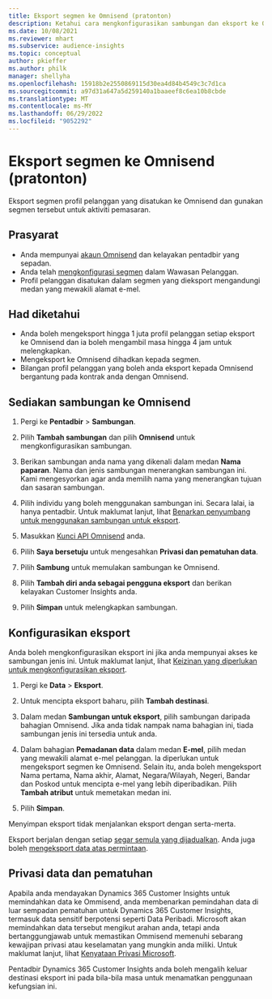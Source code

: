 ```yaml
---
title: Eksport segmen ke Omnisend (pratonton)
description: Ketahui cara mengkonfigurasikan sambungan dan eksport ke Omnisend.
ms.date: 10/08/2021
ms.reviewer: mhart
ms.subservice: audience-insights
ms.topic: conceptual
author: pkieffer
ms.author: philk
manager: shellyha
ms.openlocfilehash: 15918b2e2550869115d30ea4d84b4549c3c7d1ca
ms.sourcegitcommit: a97d31a647a5d259140a1baaeef8c6ea10b8cbde
ms.translationtype: MT
ms.contentlocale: ms-MY
ms.lasthandoff: 06/29/2022
ms.locfileid: "9052292"
---
```

# <a name="export-segments-to-omnisend-preview"></a>Eksport segmen ke Omnisend (pratonton)

Eksport segmen profil pelanggan yang disatukan ke Omnisend dan gunakan segmen tersebut untuk aktiviti pemasaran.

## <a name="prerequisites"></a>Prasyarat

-   Anda mempunyai [akaun Omnisend](https://www.omnisend.com/) dan kelayakan pentadbir yang sepadan.
-   Anda telah [mengkonfigurasi segmen](segments.md) dalam Wawasan Pelanggan.
-   Profil pelanggan disatukan dalam segmen yang dieksport mengandungi medan yang mewakili alamat e-mel.

## <a name="known-limitations"></a>Had diketahui

- Anda boleh mengeksport hingga 1 juta profil pelanggan setiap eksport ke Omnisend dan ia boleh mengambil masa hingga 4 jam untuk melengkapkan.
- Mengeksport ke Omnisend dihadkan kepada segmen.
- Bilangan profil pelanggan yang boleh anda eksport kepada Omnisend bergantung pada kontrak anda dengan Omnisend.

## <a name="set-up-connection-to-omnisend"></a>Sediakan sambungan ke Omnisend

1. Pergi ke **Pentadbir** > **Sambungan**.

1. Pilih **Tambah sambungan** dan pilih **Omnisend** untuk mengkonfigurasikan sambungan.

1. Berikan sambungan anda nama yang dikenali dalam medan **Nama paparan**. Nama dan jenis sambungan menerangkan sambungan ini. Kami mengesyorkan agar anda memilih nama yang menerangkan tujuan dan sasaran sambungan.

1. Pilih individu yang boleh menggunakan sambungan ini. Secara lalai, ia hanya pentadbir. Untuk maklumat lanjut, lihat [Benarkan penyumbang untuk menggunakan sambungan untuk eksport](connections.md#allow-contributors-to-use-a-connection-for-exports).

1. Masukkan [Kunci API Omnisend](https://support.omnisend.com/en/articles/1061890-generating-api-key) anda.

1. Pilih **Saya bersetuju** untuk mengesahkan **Privasi dan pematuhan data**.

1. Pilih **Sambung** untuk memulakan sambungan ke Omnisend.

1. Pilih **Tambah diri anda sebagai pengguna eksport** dan berikan kelayakan Customer Insights anda.

1. Pilih **Simpan** untuk melengkapkan sambungan.

## <a name="configure-an-export"></a>Konfigurasikan eksport

Anda boleh mengkonfigurasikan eksport ini jika anda mempunyai akses ke sambungan jenis ini. Untuk maklumat lanjut, lihat [Keizinan yang diperlukan untuk mengkonfigurasikan eksport](export-destinations.md#set-up-a-new-export).

1. Pergi ke **Data** > **Eksport**.

1. Untuk mencipta eksport baharu, pilih **Tambah destinasi**.

1. Dalam medan **Sambungan untuk eksport**, pilih sambungan daripada bahagian Omnisend. Jika anda tidak nampak nama bahagian ini, tiada sambungan jenis ini tersedia untuk anda.

1. Dalam bahagian **Pemadanan data** dalam medan **E-mel**, pilih medan yang mewakili alamat e-mel pelanggan. Ia diperlukan untuk mengeksport segmen ke Omnisend. Selain itu, anda boleh mengeksport Nama pertama, Nama akhir, Alamat, Negara/Wilayah, Negeri, Bandar dan Poskod untuk mencipta e-mel yang lebih diperibadikan. Pilih **Tambah atribut** untuk memetakan medan ini.

1. Pilih **Simpan**.

Menyimpan eksport tidak menjalankan eksport dengan serta-merta.

Eksport berjalan dengan setiap [segar semula yang dijadualkan](system.md#schedule-tab). Anda juga boleh [mengeksport data atas permintaan](export-destinations.md#run-exports-on-demand). 


## <a name="data-privacy-and-compliance"></a>Privasi data dan pematuhan

Apabila anda mendayakan Dynamics 365 Customer Insights untuk memindahkan data ke Ommisend, anda membenarkan pemindahan data di luar sempadan pematuhan untuk Dynamics 365 Customer Insights, termasuk data sensitif berpotensi seperti Data Peribadi. Microsoft akan memindahkan data tersebut mengikut arahan anda, tetapi anda bertanggungjawab untuk memastikan Ommisend memenuhi sebarang kewajipan privasi atau keselamatan yang mungkin anda miliki. Untuk maklumat lanjut, lihat [Kenyataan Privasi Microsoft](https://go.microsoft.com/fwlink/?linkid=396732).

Pentadbir Dynamics 365 Customer Insights anda boleh mengalih keluar destinasi eksport ini pada bila-bila masa untuk menamatkan penggunaan kefungsian ini.
